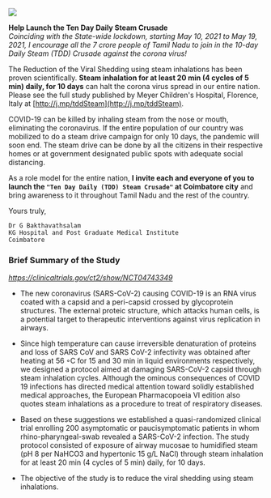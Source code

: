 
<!-- title: 10 Day Daily (TDD) Steam Campaign -->


![](https://lh3.googleusercontent.com/Q2ADKPvIAv0Plk7R80XuXeos5w4y_N5x3JV-EihtSJxeejXMvd0PNK0pxeg0Uzdmj4CyK_Zj0nGCmi_8QsB3wFbdy5iUS21VXOrXWqgqdo8jErahWzqrQdKDRkpRrNDGRyugABa6kpaYVx1rWwPpZhc-HUto6JUWKoQYIxtoEg4ASQL0KvQayGavXEjba3-1l6g0Zd-OM6zq0tUcveHUwcosnCBVYFbK62oaFJoxLLip6dhv4XOA7RLp6b9ldt5RB6ZVE5eGyffYaIdl8JbZwzuLGDesdFm6-wZaYMhU43TxnNbogRCyPBEPZzbaSzhb1ekOBnRabROQgatMA3MzXu2B1SDMBehxUeJJHdJ3GXny4V_fIDCQGL7MxN4bLQyydPx9DpauwLMvnHPfq_IUphaVJge3gQZX_fmsVRjN4k730nwZNla45sjv6xf8e1H7POugi863uPyRpgM830BKF0gHFwuZDMSDWfO2Q9y8zDoY67XqHdp51JvgYXVPlMSBtl29-71NPqONIsKtM8sszg3WnQnQdDz21eF-od0TNcuGzckYWgBPaCwWaLz31jbLfOREMCbLDd1uHUSRiVWLYgNgk8RzGbFHrnWZoBU3JBA-gJrONveqVneLRztb2VhumA8zMXd8ZVi33aftprMDFQc0sdY5FzhHpPFuz6-zjelH4q-tI5wssyKrv0hfzysEROjTOEVo4bXLSmgQ6BOxJFUfpQ=w889-h212-no?authuser=0)

 
**Help Launch the Ten Day Daily Steam  Crusade**  
_Coinciding with the State-wide lockdown, starting May 10, 2021 to May 19, 2021, I encourage all the 7 crore people of Tamil Nadu to join in the 10-day Daily Steam (TDD) Crusade against the corona virus!_

The Reduction of the Viral Shedding using steam inhalations has been proven scientifically.  **Steam inhalation for at least 20 min (4 cycles of 5 min) daily, for 10 days** can halt the corona virus spread in our entire nation. Please see the full study published by Meyer Children's Hospital, Florence, Italy at  [http://j.mp/tddSteam](http://j.mp/tddSteam). 

COVID-19 can be killed by inhaling steam from the nose or mouth, eliminating the coronavirus. If the entire population of our country was mobilized to do a steam drive campaign for only 10 days, the pandemic will soon end. The steam drive can be done by all the citizens in their respective homes or at government designated public spots with adequate social distancing. 

As a role model for the entire nation, **I invite each and everyone of you to launch the `"Ten Day Daily (TDD) Steam Crusade"` at Coimbatore city** and bring awareness to it throughout Tamil Nadu and the rest of the country. 

Yours truly, 

    Dr G Bakthavathsalam
    KG Hospital and Post Graduate Medical Institute
    Coimbatore 

### Brief Summary of the Study
*https://clinicaltrials.gov/ct2/show/NCT04743349*

  - The new coronavirus (SARS-CoV-2) causing COVID-19 is an RNA virus    coated with a capsid and a peri-capsid crossed by glycoprotein    structures. The external proteic structure, which attacks human    cells, is a potential target to therapeutic interventions against    virus replication in airways.

  - Since high temperature can cause irreversible denaturation of proteins and loss of SARS CoV and SARS CoV-2 infectivity was obtained after heating at 56 ◦C for 15 and 30 min in liquid environments respectively, we designed a protocol aimed at damaging SARS-CoV-2 capsid through steam inhalation cycles. Although the ominous consequences of COVID 19 infections has directed medical attention toward solidly established medical approaches, the European Pharmacopoeia VI edition also quotes steam inhalations as a procedure to treat of respiratory diseases.
- Based on these suggestions we established a quasi-randomized clinical trial enrolling 200 asymptomatic or paucisymptomatic patients in whom rhino-pharyngeal-swab revealed a SARS-CoV-2 infection. The study protocol consisted of exposure of airway mucosae to humidified steam (pH 8 per NaHCO3 and hypertonic 15 g/L NaCl) through steam inhalation for at least 20 min (4 cycles of 5 min) daily, for 10 days.
- The objective of the study is to reduce the viral shedding using steam inhalations.


